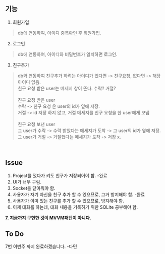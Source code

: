 ## 기능

1. 회원가입<br>
> db에 연동하여, 아이디 중복확인 후  회원가입.
2. 로그인<br>
> db에 연동하여, 아이디와 비밀번호가 일치하면 로그인.
3. 친구추가<br>
> db와 연동하여 친구추가 하려는 아이디가 있다면 -> 친구요청, 없다면 -> 해당 아이디 없음.<br>
친구 요청 받은 user는 메세지 창이 뜬다. 수락? 거절?<br><br>
친구 요청 받은 user<br>
수락 -> 친구 요청 온 user의 id가 옆에 저장.<br>
거절 -> id 저장 하지 않고, 거절 메세지를 친구 요청을 한 user에게 보냄<br><br>
친구 요청 보낸 user<br>
그 user가 수락 -> 수락 받았다는 메세지가 도착 -> 그 user의 id가 옆에 저장.<br>
그 user가 거절 -> 거절했다는 메세지가 도착 -> 저장 x.
<br>

## Issue
1. Project를 껐다가 켜도 친구가 저장되어야 함. -완료
2. UI가 너무 구림.
3. Socket을 닫아줘야 함.
4. 사용자가 자기 자신을 친구 추가 할 수 있으므로, 그거 방지해야 함. -완료
5. 사용자가 이미 있는 친구를 추가 할 수 있으므로, 방지해야 함.
6. 이제 대화를 하는데, 대화 내용을 기록하기 위한 SQLite 공부해야 함.<br>

 **7. 지금까지 구현한 것이 MVVM패턴이 아니다.**

## To Do
7번 이번주 까지 완료하겠습니다. -다민


